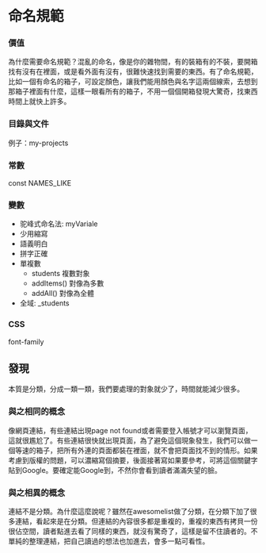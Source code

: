 # 命名規範

### 價值
為什麼需要命名規範？混亂的命名，像是你的雜物間，有的裝箱有的不裝，要開箱找有沒有在裡面，或是看外面有沒有，很難快速找到需要的東西。有了命名規範，比如一個有命名的箱子，可設定顏色，讓我們能用顏色與名字這兩個線索，去想到那箱子裡面有什麼，這樣一眼看所有的箱子，不用一個個開箱發現大驚奇，找東西時間上就快上許多。

### 目錄與文件
例子：my-projects

### 常數
const NAMES_LIKE

### 變數
- 驼峰式命名法: myVariale
- 少用縮寫
- 語義明白
- 拼字正確
- 單複數
    - students 複數對象
    - addItems() 對像為多數
    - addAll() 對像為全體
- 全域: _students

### CSS
font-family

## 發現
本質是分類，分成一類一類，我們要處理的對象就少了，時間就能減少很多。

### 與之相同的概念
像網頁連結，有些連結出現page not found或者需要登入帳號才可以瀏覽頁面，這就很尷尬了。有些連結很快就出現頁面，為了避免這個現象發生，我們可以做一個等速的箱子，把所有外連的頁面都裝在裡面，就不會把頁面找不到的情形。如果考慮到版權的問題，可以濃縮寫個摘要，後面接著寫如果要參考，可將這個關鍵字貼到Google。要確定能Google到，不然你會看到讀者滿滿失望的臉。

### 與之相異的概念
連結不是分類。為什麼這麼說呢？雖然在awesomelist做了分類，在分類下加了很多連結，看起來是在分類。但連結的內容很多都是重複的，重複的東西有拷貝一份很佔空間，讀者點進去看了同樣的東西，就沒有驚奇了，這樣是留不住讀者的。不單純的整理連結，把自己讀過的想法也加進去，會多一點可看性。
